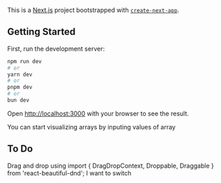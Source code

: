 This is a [Next.js](https://nextjs.org/) project bootstrapped with [`create-next-app`](https://github.com/vercel/next.js/tree/canary/packages/create-next-app).

## Getting Started

First, run the development server:

```bash
npm run dev
# or
yarn dev
# or
pnpm dev
# or
bun dev
```

Open [http://localhost:3000](http://localhost:3000) with your browser to see the result.

You can start visualizing arrays by inputing values of array



## To Do 
Drag and drop using 
import { DragDropContext, Droppable, Draggable } from 'react-beautiful-dnd';
I want to switch 

